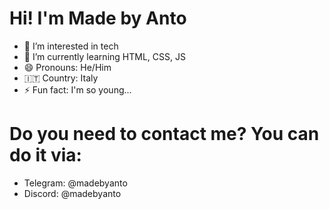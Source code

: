 # Hi! I'm Made by Anto
- 👀 I’m interested in tech
- 🌱 I’m currently learning HTML, CSS, JS
- 😄 Pronouns: He/Him
- 🇮🇹​ Country: Italy
- ⚡ Fun fact: I'm so young...

# Do you need to contact me? You can do it via:
- Telegram: @madebyanto
- Discord: @madebyanto

